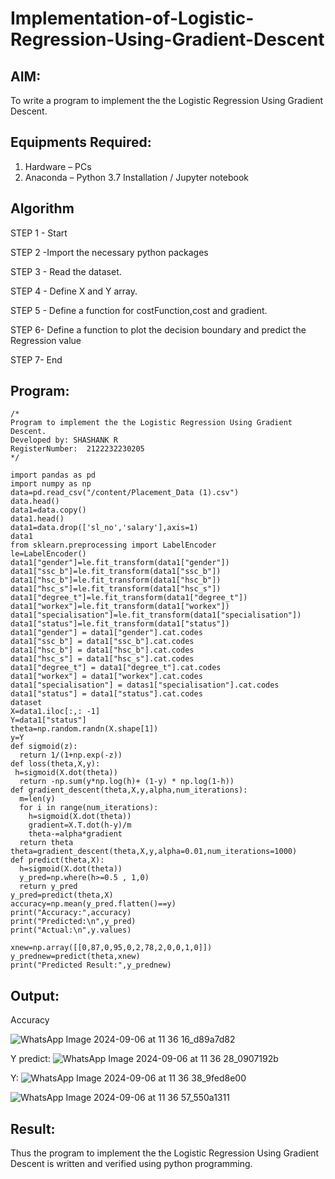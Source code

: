 # Implementation-of-Logistic-Regression-Using-Gradient-Descent

## AIM:
To write a program to implement the the Logistic Regression Using Gradient Descent.

## Equipments Required:
1. Hardware – PCs
2. Anaconda – Python 3.7 Installation / Jupyter notebook

## Algorithm
STEP 1 - Start

STEP 2 -Import the necessary python packages

STEP 3 - Read the dataset.

STEP 4 - Define X and Y array.

STEP 5 - Define a function for costFunction,cost and gradient.

STEP 6- Define a function to plot the decision boundary and predict the Regression value

STEP 7- End

## Program:
```
/*
Program to implement the the Logistic Regression Using Gradient Descent.
Developed by: SHASHANK R
RegisterNumber:  2122232230205
*/
```
```
import pandas as pd
import numpy as np
data=pd.read_csv("/content/Placement_Data (1).csv")
data.head()
data1=data.copy()
data1.head()
data1=data.drop(['sl_no','salary'],axis=1)
data1
from sklearn.preprocessing import LabelEncoder
le=LabelEncoder()
data1["gender"]=le.fit_transform(data1["gender"])
data1["ssc_b"]=le.fit_transform(data1["ssc_b"])
data1["hsc_b"]=le.fit_transform(data1["hsc_b"])
data1["hsc_s"]=le.fit_transform(data1["hsc_s"])
data1["degree_t"]=le.fit_transform(data1["degree_t"])
data1["workex"]=le.fit_transform(data1["workex"])
data1["specialisation"]=le.fit_transform(data1["specialisation"])
data1["status"]=le.fit_transform(data1["status"])
data1["gender"] = data1["gender"].cat.codes
data1["ssc_b"] = data1["ssc_b"].cat.codes
data1["hsc_b"] = data1["hsc_b"].cat.codes
data1["hsc_s"] = data1["hsc_s"].cat.codes
data1["degree_t"] = data1["degree_t"].cat.codes
data1["workex"] = data1["workex"].cat.codes
data1["specialisation"] = datas1["specialisation"].cat.codes
data1["status"] = data1["status"].cat.codes
dataset
X=data1.iloc[:,: -1]
Y=data1["status"]
theta=np.random.randn(X.shape[1])
y=Y
def sigmoid(z):
  return 1/(1+np.exp(-z))
def loss(theta,X,y):
 h=sigmoid(X.dot(theta))
  return -np.sum(y*np.log(h)+ (1-y) * np.log(1-h))
def gradient_descent(theta,X,y,alpha,num_iterations):
  m=len(y)
  for i in range(num_iterations):
    h=sigmoid(X.dot(theta))
    gradient=X.T.dot(h-y)/m
    theta-=alpha*gradient
  return theta
theta=gradient_descent(theta,X,y,alpha=0.01,num_iterations=1000)
def predict(theta,X):
  h=sigmoid(X.dot(theta))
  y_pred=np.where(h>=0.5 , 1,0)
  return y_pred
y_pred=predict(theta,X)
accuracy=np.mean(y_pred.flatten()==y)
print("Accuracy:",accuracy)
print("Predicted:\n",y_pred)
print("Actual:\n",y.values)

xnew=np.array([[0,87,0,95,0,2,78,2,0,0,1,0]])
y_prednew=predict(theta,xnew)
print("Predicted Result:",y_prednew)

```

## Output:


Accuracy

![WhatsApp Image 2024-09-06 at 11 36 16_d89a7d82](https://github.com/user-attachments/assets/7d5f084c-5c1b-4ce8-9bc2-ddd74194b855)


Y predict: ![WhatsApp Image 2024-09-06 at 11 36 28_0907192b](https://github.com/user-attachments/assets/291d17f7-a0aa-4a74-8911-49bbd26ba4fc)


Y: ![WhatsApp Image 2024-09-06 at 11 36 38_9fed8e00](https://github.com/user-attachments/assets/68f82149-6526-4159-a8bf-00fb3874a997)


   ![WhatsApp Image 2024-09-06 at 11 36 57_550a1311](https://github.com/user-attachments/assets/98accaa0-6462-44bb-aac3-b626bbbf0e34)




## Result:
Thus the program to implement the the Logistic Regression Using Gradient Descent is written and verified using python programming.

